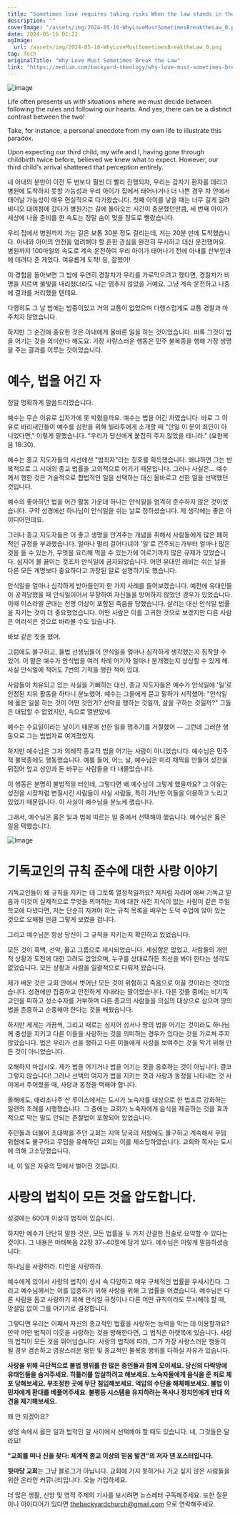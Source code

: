 ```yaml
---
title: "Sometimes love requires taking risks When the law stands in the way of love, some may choose to break it for the sake of their feelings This can happen when people from different backgrounds, cultures, or situations are in love, but social norms or legal barriers prevent them from being together Love can be a powerful force that challenges rules and regulations, pushing individuals to make difficult decisions in the name of love While breaking the law is not to be taken lightly, it is a reminder of the lengths we are willing to go for love Love knows no boundaries, and sometimes, it must defy the law to be realized"
description: ""
coverImage: "/assets/img/2024-05-16-WhyLoveMustSometimesBreaktheLaw_0.png"
date: 2024-05-16 01:22
ogImage: 
  url: /assets/img/2024-05-16-WhyLoveMustSometimesBreaktheLaw_0.png
tag: Tech
originalTitle: "Why Love Must Sometimes Break the Law"
link: "https://medium.com/backyard-theology/why-love-must-sometimes-break-the-law-3a521953dcf3"
---
```



![image](/assets/img/2024-05-16-WhyLoveMustSometimesBreaktheLaw_0.png)

Life often presents us with situations where we must decide between following the rules and following our hearts. And yes, there can be a distinct contrast between the two!

Take, for instance, a personal anecdote from my own life to illustrate this paradox.

Upon expecting our third child, my wife and I, having gone through childbirth twice before, believed we knew what to expect. However, our third child's arrival shattered that perception entirely.



내 아내의 분만이 이전 두 번보다 훨씬 더 빨리 진행되자, 우리는 갑자기 환자를 데리고 병원에 도착하지 못할 가능성과 우리 아이가 집에서 태어나거나 더 나쁜 경우 차 안에서 태어날 가능성이 매우 현실적으로 다가왔습니다. 첫째 아이를 낳을 때는 너무 길게 걸려 비디오 대여점에 갔다가 병원가는 길에 돌아오는 시간이 충분했던만큼, 세 번째 아이가 세상에 나올 준비를 한 속도는 정말 숨이 멎을 정도로 빨랐습니다.

우리 집에서 병원까지 가는 길은 보통 30분 정도 걸리는데, 저는 20분 만에 도착했습니다. 아내와 아이의 안전을 염려해야 할 흔한 관심을 완전히 무시하고 대신 운전했어요. 병원까지 100마일의 속도로 계속 운전하여 우리 아이가 태어나기 전에 아내를 산부인과에 데려다 준 게었다. 여유롭게 도착! 응, 잘했어!

이 경험을 돌아보면 그 밤에 우연히 경찰차가 우리를 가로막으려고 했다면, 경찰차가 비명을 지르며 불빛을 내리쳤더라도 나는 멈추지 않았을 거예요. 그냥 계속 운전하고 나중에 결과를 처리했을 텐데요.

다행히도 그 날 밤에는 밤중이었고 거의 교통이 없었으며 다행스럽게도 교통 경찰과 마주치지 않았습니다.



하지만 그 순간에 중요한 것은 아내에게 올바른 일을 하는 것이었습니다. 비록 그것이 법을 어기는 것을 의미한다 해도요. 가장 사랑스러운 행동은 민주 불복종을 행해 가장 생명을 주는 결과를 이루는 것이었습니다.

# 예수, 법을 어긴 자

정말 명확하게 말씀드리겠습니다.

예수는 무슨 이유로 십자가에 못 박혔을까요. 예수는 법을 어긴 자였습니다. 바로 그 이유로 바리새인들이 예수를 심판을 위해 빌라투에게 소개할 때 "만일 이 분이 죄인이 아니었다면," 이렇게 말했습니다. "우리가 당신에게 붙잡혀 주지 않았을 테니라." (요한복음 18:30).



예수는 종교 지도자들의 시선에선 "범죄자"라는 칭호를 획득했습니다. 왜냐하면 그는 반복적으로 그 시대의 종교 법률을 고의적으로 어기기 때문입니다. 그러나 사실은... 예수께서 행한 것은 기술적으로 합법적인 일을 선택하는 대신 올바르고 선한 일을 선택했던 것입니다.

예수의 좋아하던 법을 어긴 활동 가운데 하나는 안식일을 엄격히 준수하지 않은 것이었습니다. 구약 성경에선 하나님이 안식일을 쉬는 날로 정하셨습니다. 제 생각에는 좋은 아이디어인데요.

그러나 종교 지도자들은 이 좋고 생명을 안겨주는 개념을 취해서 사람들에게 많은 폐허적인 규정을 부과했습니다. 얼마나 멀리 걸어다녀야 '일'로 간주되는가부터 얼마나 많은 것을 들 수 있는가, 무엇을 요리해 먹을 수 있는가에 이르기까지 많은 규제가 있었습니다. 심지어 물 끓이는 것조차 안식일에 금지되었습니다. 어떤 유대인 래비는 쉬는 날을 다른 모든 계명보다 중요하다고 과장된 말로 설명하기도 했습니다.

안식일을 얼마나 심각하게 받아들인지 한 가지 사례를 들어보겠습니다. 예전에 유대인들이 공격당했을 때 안식일이어서 무장하여 자신들을 방어하지 않았던 경우가 있었습니다. 이때 이스라엘 군대는 천명 이상이 포함된 죽음을 당했습니다. 살리는 대신 안식일 법률을 지키는 것이 더 중요했었습니다. 어떤 사람은 이를 고귀한 것으로 보겠지만 다른 사람은 어리석은 것으로 바라볼 수도 있습니다.



바보 같은 짓을 했어.

그럼에도 불구하고, 율법 선생님들이 안식일을 얼마나 심각하게 생각했는지 짐작할 수 있어. 이 말은 예수가 안식법을 여러 차례 어기자 얼마나 분개했는지 상상할 수 있게 해. 사실 안식일에 적어도 7번의 기적을 행한 적이 있대.

사람들이 치유되고 있는 사실을 기뻐하는 대신, 종교 지도자들은 예수가 안식일에 '일'로 인정된 치유 활동을 하다니 분노했어. 예수는 그들에게 묻고 말하기 시작했어: "안식일에 옳은 일을 하는 것이 어떤 것인가? 선악을 행하는 것일까, 살을 구하는 것일까?" 그들은 대답할 수 없었지만, 속으로 열받았네.

예수는 수요일이라는 날이기 때문에 선한 일을 멈추기를 거절했어 — 그런데 그러한 행동으로 그는 범법자로 여겨졌었지.



하지만 예수님은 그저 의례적 종교적 법을 어기는 사람이 아니었습니다. 예수님은 민주적 불복종에도 행동했습니다. 예를 들어, 어느 날, 예수님은 미리 채찍을 만들어 성전을 뒤집어 엎고 상인과 돈 바꾸는 사람들을 다 내몰았습니다.

이 행동은 분명히 불법적일 터인데, 그렇다면 왜 예수님이 그렇게 했을까요? 그 이유는 성전을 시장처럼 변질시킨 사람들이 사실 사람들, 특히 가난한 이들을 이용하고 노리고 있었기 때문입니다. 이 사실이 예수님을 분노케 했습니다.

그래서, 예수님은 옳은 일과 법에 따르는 일 중에서 선택해야 했습니다. 예수님은 옳은 일을 택했습니다.

![Image](/assets/img/2024-05-16-WhyLoveMustSometimesBreaktheLaw_1.png)



# 기독교인의 규칙 준수에 대한 사랑 이야기

기독교인들이 왜 규칙을 지키는 데 그토록 열정적일까요? 저처럼 자라며 애써 기독교 믿음과 이것이 실제적으로 무엇을 의미하는 지에 대한 사전 지식이 없는 사람이 같은 주일 학교에 다녔다면, 저는 단순히 지켜야 하는 규칙 목록을 배우는 도덕 수업에 앉아 있는 것으로 오해될 만큼 그렇게 보였을 겁니다.

그리고 예수님은 항상 당신이 그 규칙을 지키는지 확인하고 있었습니다.

모든 것이 흑백, 선악, 옳고 그름으로 제시되었습니다. 세심함은 없었고, 사람들의 개인적 상황과 도전에 대한 고려도 없었으며, 누구를 상대로하든 최선을 봐야 한다는 생각도 없었습니다. 모든 상황과 사람을 일괄적으로 다뤄져 왔습니다.



제가 배운 것은 교회 안에서 벗어난 모든 것이 위험하고 죽음으로 이끌 것이라는 것이었습니다. 성경에만 집중하고 안전하게 지내라는 말이었습니다. 다른 것들 중에는 비기독교인을 피하고 성소수자를 거부하며 다른 종교의 사람들을 의심의 대상으로 삼으며 땅의 법을 존중하고 순종해야 한다는 것을 배웠습니다.

하지만 제게는 가끔씩, 그리고 때로는 심지어 성서나 땅의 법을 어기는 것이라도 하나님께 충성을 지키고 다른 이들을 사랑하는 것을 의미하는 경우가 있다는 것을 가르쳐 주지 않았습니다. 법은 우리가 선을 행하고 다른 이들에게 사랑을 보여주는 것을 막기 위해 만든 것이 아니었습니다.

오해하지 마십시오. 제가 법을 어기거나 법을 어기는 것을 옹호하는 것이 아닙니다. 결코 그렇지 않습니다! 그러나 선택의 여지가 법을 지키는 것과 사랑과 동정을 나타내는 것 사이에서 주어졌을 때, 사랑과 동정을 택해야 합니다.

올해에도, 애리조나주 산 루이스에서는 도시가 노숙자를 대상으로 한 법조르 강화하는 일련의 조례를 시행했습니다. 그 중에는 교회가 노숙자에게 음식을 제공하는 것을 효과적으로 막는 말도 안되는 존잘법이 포함되어 있었습니다.



주민들과 더불어 초대박을 주던 교회는 지역 당국의 저항에도 불구하고 계속해서 무덤 위협에도 불구하고 무덤을 유해하던 교회는 이를 제소당하였습니다. 교회와 목사는 도시에 의해 고소당했습니다.

네, 이 일은 자유의 땅에서 벌어진 것입니다.

# 사랑의 법칙이 모든 것을 압도합니다.

성경에는 600개 이상의 법칙이 있습니다.



하지만 예수가 단단히 말한 것은, 모든 법률을 두 가지 간결한 진술로 요약할 수 있다는 것이다. 그 내용은 마태복음 22장 37~40절에 담겨 있다. 예수님은 이렇게 말씀하셨습니다:

하나님을 사랑하라. 타인을 사랑하라.

예수에게 있어서 사랑의 법칙이 성서 속 다양하고 매우 구체적인 법률을 우세시킨다. 그리고 예수님께서는 이를 입증하기 위해 사랑을 위해 그 법률을 어겼습니다. 예수님은 다른 사람을 돕고 사랑하기 위해 안식일 규정이나 다른 어떤 규칙이라도 무시해야 할 때, 망설임 없이 그를 어기기로 결정합니다.

그렇다면 우리는 어째서 자신의 종교적인 법률을 사랑하는 능력을 막는 데 이용할까요? 만약 어떤 법칙이 이웃을 사랑하는 것을 방해한다면, 그 법칙은 아랫목에 있습니다. 사랑의 법칙이 모든 것을 뛰어넘습니다. 사랑의 법칙에 따라, 그가 가장 사랑스러운 행동이 될 경우 겸손하고 영광스러운 평민 및 종교적인 불복종 행위를 다하실 자유가 있습니다.



**사랑을 위해 극단적으로 불법 행위를 한 많은 증인들과 함께 모이세요. 당신의 다락방에 유태인들을 숨겨주세요. 히틀러를 암살하려고 해보세요. 노숙자들에게 음식을 준 죄로 체포 당해보세요. 부조정한 곳에 무단 침입해보세요. 억압의 수단을 해체해보세요. 불법 이민자에게 환대를 베풀어주세요. 불평등 시스템을 유지하려는 목사나 정치인에게 반대 의견을 제기해보세요.**

왜 안 되겠어요?

생명 속에서 옳은 일과 법적인 일 사이에서 선택해야 할 때도 있습니다. 네, 그것들은 달라요!

**"교회를 떠나 신을 찾다: 체계적 종교 이상의 믿음 발견"의 저자 댄 포스터입니다.**



**뒷마당 교회**는 그냥 블로그가 아닙니다. 교회에 가지 못하거나 가고 싶지 않은 사람들을 위한 온라인 커뮤니티입니다. 오늘 가입하세요.

더 많은 생활, 신앙 및 영적 주제의 기사를 보시려면 뉴스레터 구독해주세요. 또한 질문이나 아이디어가 있다면 thebackyardchurch@gmail.com 으로 연락해주세요.